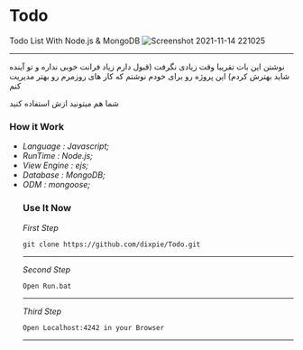 # Todo
Todo List With Node.js &amp; MongoDB
![Screenshot 2021-11-14 221025](https://user-images.githubusercontent.com/77354554/141694169-31bd78cc-8abc-42d6-ad14-ed3addb80c02.png)
<hr>
نوشتن این بات تقریبا وقت زیادی نگرفت (قبول دارم زیاد فرانت خوبی نداره و تو آینده شاید بهترش کردم)
این پروژه رو برای خودم نوشتم که کار های روزمرم رو بهتر مدیریت کنم

شما هم میتونید ازش استفاده کنید

<h3>
How it Work
</h3>
<em>
  <ul>
    <li>Language : Javascript;</li>

<li>RunTime : Node.js;</li>

<li>View Engine : ejs; </li>

<li> Database : MongoDB; </li>

<li> ODM : mongoose; </li>
  
</em>

<h3>
Use It Now
</h3>
<em>
First Step
</em>

```
git clone https://github.com/dixpie/Todo.git
```

<hr>
<em>
Second Step
</em>

```
Open Run.bat
```

<hr>
<em>
Third Step
</em>
  
```
Open Localhost:4242 in your Browser
```

<hr>
